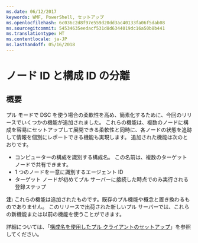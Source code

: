 ```yaml
---
ms.date: 06/12/2017
keywords: WMF, PowerShell, セットアップ
ms.openlocfilehash: 6c036c2d8f97e559d20dd3ac40133fa06f5dab08
ms.sourcegitcommit: 54534635eedacf531d8d6344019dc16a50b8b441
ms.translationtype: HT
ms.contentlocale: ja-JP
ms.lasthandoff: 05/16/2018
---
```

# <a name="separation-of-node-and-configuration-ids"></a>ノード ID と構成 ID の分離

## <a name="overview"></a>概要

プル モードで DSC を使う場合の柔軟性を高め、簡素化するために、今回のリリースでいくつかの機能が追加されました。 これらの機能は、複数のノードに構成を容易にセットアップして展開できる柔軟性と同時に、各ノードの状態を追跡して情報を個別にレポートできる機能も実現します。
追加された機能は次のとおりです。

* コンピューターの構成を識別する構成名。 この名前は、複数のターゲット ノードで共有できます。
* 1 つのノードを一意に識別するエージェント ID
* ターゲット ノードが初めてプル サーバーに接続した時点でのみ実行される登録ステップ

**注:** これらの機能は追加されたものです。既存のプル機能や概念と置き換わるものでありません。 このリリースで出荷された新しいプル サーバーでは、これらの新機能または以前の機能を使うことができます。

詳細については、「[構成名を使用したプル クライアントのセットアップ](https://msdn.microsoft.com/powershell/dsc/pullclientconfignames)」を参照してください。
